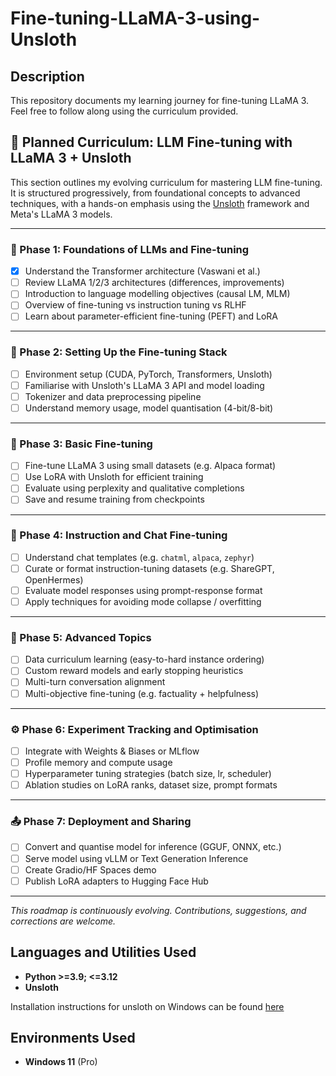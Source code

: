 <h1>Fine-tuning-LLaMA-3-using-Unsloth</h1>

 <h2>Description</h2>
This repository documents my learning journey for fine-tuning LLaMA 3. Feel free to follow along using the curriculum provided.

<br />

## 🧠 Planned Curriculum: LLM Fine-tuning with LLaMA 3 + Unsloth

This section outlines my evolving curriculum for mastering LLM fine-tuning. It is structured progressively, from foundational concepts to advanced techniques, with a hands-on emphasis using the [Unsloth](https://github.com/unslothai/unsloth) framework and Meta's LLaMA 3 models.

---

### 📘 Phase 1: Foundations of LLMs and Fine-tuning

- [x] Understand the Transformer architecture (Vaswani et al.)
- [ ] Review LLaMA 1/2/3 architectures (differences, improvements)
- [ ] Introduction to language modelling objectives (causal LM, MLM)
- [ ] Overview of fine-tuning vs instruction tuning vs RLHF
- [ ] Learn about parameter-efficient fine-tuning (PEFT) and LoRA

---

### 🔧 Phase 2: Setting Up the Fine-tuning Stack

- [ ] Environment setup (CUDA, PyTorch, Transformers, Unsloth)
- [ ] Familiarise with Unsloth's LLaMA 3 API and model loading
- [ ] Tokenizer and data preprocessing pipeline
- [ ] Understand memory usage, model quantisation (4-bit/8-bit)

---

### 🧪 Phase 3: Basic Fine-tuning

- [ ] Fine-tune LLaMA 3 using small datasets (e.g. Alpaca format)
- [ ] Use LoRA with Unsloth for efficient training
- [ ] Evaluate using perplexity and qualitative completions
- [ ] Save and resume training from checkpoints

---

### 🧭 Phase 4: Instruction and Chat Fine-tuning

- [ ] Understand chat templates (e.g. `chatml`, `alpaca`, `zephyr`)
- [ ] Curate or format instruction-tuning datasets (e.g. ShareGPT, OpenHermes)
- [ ] Evaluate model responses using prompt-response format
- [ ] Apply techniques for avoiding mode collapse / overfitting

---

### 🧠 Phase 5: Advanced Topics

- [ ] Data curriculum learning (easy-to-hard instance ordering)
- [ ] Custom reward models and early stopping heuristics
- [ ] Multi-turn conversation alignment
- [ ] Multi-objective fine-tuning (e.g. factuality + helpfulness)

---

### ⚙️ Phase 6: Experiment Tracking and Optimisation

- [ ] Integrate with Weights & Biases or MLflow
- [ ] Profile memory and compute usage
- [ ] Hyperparameter tuning strategies (batch size, lr, scheduler)
- [ ] Ablation studies on LoRA ranks, dataset size, prompt formats

---

### 📤 Phase 7: Deployment and Sharing

- [ ] Convert and quantise model for inference (GGUF, ONNX, etc.)
- [ ] Serve model using vLLM or Text Generation Inference
- [ ] Create Gradio/HF Spaces demo
- [ ] Publish LoRA adapters to Hugging Face Hub

---

_This roadmap is continuously evolving. Contributions, suggestions, and corrections are welcome._



<h2>Languages and Utilities Used</h2>

- <b>Python >=3.9; <=3.12  </b> 
- <b>Unsloth</b>

Installation instructions for unsloth on Windows can be found [here](https://docs.unsloth.ai/get-started/installing-+-updating/windows-installation)

<h2>Environments Used </h2>

- <b>Windows 11</b> (Pro)



<!--
 ```diff
- text in red
+ text in green
! text in orange
# text in gray
@@ text in purple (and bold)@@
```
--!>
